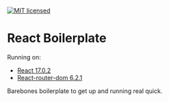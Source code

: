 [![MIT licensed](https://img.shields.io/badge/license-MIT-blue.svg)](https://raw.githubusercontent.com/edisonchee/slimbot/master/LICENSE)

# React Boilerplate

Running on:
* [React 17.0.2](https://github.com/facebook/react)
* [React-router-dom 6.2.1](https://github.com/ReactTraining/react-router/tree/master/packages/react-router-dom)

Barebones boilerplate to get up and running real quick.